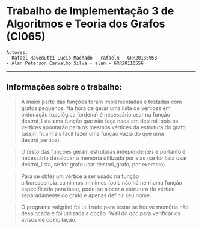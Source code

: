 # Trabalho de Implementação 3 de Algoritmos e Teoria dos Grafos (CI065)
    Autores:
    - Rafael Ravedutti Lucio Machado - rafaelm - GRR20135958
    - Alan Peterson Carvalho Silva - alan - GRR20110556
---
## Informações sobre o trabalho:

>A maior parte das funções foram implementadas e testadas com grafos pequenos. Na
hora de gerar uma lista de vértices em ordenação topológica (ordena) é necessário
usar na função destroi_lista uma função que não faça nada em destroi, pois os vértices
apontarão para os mesmos vértices da estrutura do grafo (assim fica mais fácil
fazer uma função vazia do que uma destroi_vertice).

>O resto das funções geram estruturas independentes e portanto é necessário
desalocar a memória utilizada por elas (se for lista usar destroi_lista,
se for grafo usar destroi_grafo, por exemplo).

>Para se obter um vértice a ser usado na função arborescencia_caminhos_minimos
(pois não há nenhuma função especificada para isso), pode-se alocar a estrutura
do vértice separadamente do grafo e apenas definir seu nome.

>O programa valgrind foi utilizado para testar se houve memória não desalocada e
foi utilizada a opção -Wall do gcc para verificar os avisos de compilação.
